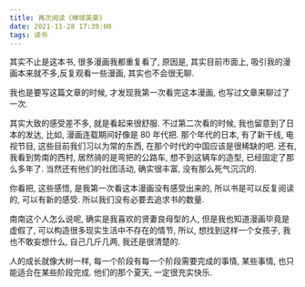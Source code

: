```yaml
---
title: 再次阅读《棒球英豪》
date: 2021-11-28 17:39:00
tags: 读书
---
```


其实不止是这本书, 很多漫画我都重复看了, 原因是, 其实目前市面上, 吸引我的漫画本来就不多,反复观看一些漫画, 其实也不会很无聊.

我也是要写这篇文章的时候, 才发现我第一次看完这本漫画, 也写过文章来聊过了一次.

其实大致的感受差不多, 就是看起来很舒服. 不过第二次看的时候, 我也留意到了日本的发达, 比如, 漫画连载期间好像是 80 年代把. 那个年代的日本, 有了新干线, 电视节目, 这些目前我们习以为常的东西, 在那个时代的中国应该是很稀缺的吧. 还有, 我看到势南的西村, 居然骑的是弯把的公路车, 想不到这辆车的造型, 已经固定了那么多年了. 当然还有他们的社团活动, 确实很丰富, 没有那么死气沉沉的.

你看把, 这些感悟, 是我第一次看这本漫画没有感受出来的, 所以书是可以反复阅读的, 可以有新的感受. 所以我们没有必要去追求书的数量.

南南这个人怎么说呢, 确实是我喜欢的贤妻良母型的人, 但是我也知道漫画毕竟是虚假了, 可以构造很多现实生活中不存在的情节, 所以, 想找到这样一个女孩子, 我也不敢妄想什么, 自己几斤几两, 我还是很清楚的.

人的成长就像大树一样, 每一个阶段有每一个阶段需要完成的事情, 某些事情, 也只能适合在某些阶段完成. 他们的那个夏天, 一定很充实快乐.

